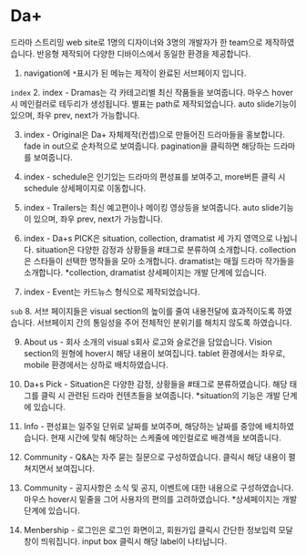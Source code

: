 # Da+

드라마 스트리밍 web site로 1명의 디자이너와 3명의 개발자가 한 team으로 제작하였습니다.
반응형 제작되어 다양한 디바이스에서 동일한 환경을 제공합니다.

1. navigation에 `*`표시가 된 메뉴는 제작이 완료된 서브페이지 입니다.

`index`
2. index - Dramas는 각 카테고리별 최신 작품들을 보여줍니다.
마우스 hover시 메인컬러로 테두리가 생성됩니다. 별표는 path로 제작되었습니다.
auto slide기능이 있으며, 좌우 prev, next가 가능합니다.

3. index - Original은 Da+ 자체제작(컨셉)으로 만들어진 드라마들을 홍보합니다.
fade in out으로 순차적으로 보여줍니다.
pagination을 클릭하면 해당하는 드라마를 보여줍니다.

4. index - schedule은 인기있는 드라마의 편성표를 보여주고, more버튼 클릭 시 schedule 상세페이지로 이동합니다.

5. index - Trailers는 최신 예고편이나 메이킹 영상등을 보여줍니다.
auto slide기능이 있으며, 좌우 prev, next가 가능합니다.

6. index - Da+s PICK은 situation, collection, dramatist 세 가지 영역으로 나뉩니다.
situation은 다양한 감정과 상황들을 #태그로 분류하여 소개합니다.
collection은 스타들이 선택한 명작들을 모아 소개합니다.
dramatist는 매월 드라마 작가들을 소개합니다.
*collection, dramatist 상세페이지는 개발 단계에 있습니다.

7. index - Event는 카드뉴스 형식으로 제작되었습니다.

`sub`
8. 서브 페이지들은 visual section의 높이를 줄여 내용전달에 효과적이도록 하였습니다.
서브페이지 간의 통일성을 주어 전체적인 분위기를 해치지 않도록 하였습니다.

9. About us - 회사 소개의 visual s회사 로고와 슬로건을 담았습니다. Vision section의 원형에 hover시 해당 내용이 보여집니다. 
tablet 환경에서는 좌우로, mobile 환경에서는 상하로 배치하였습니다.

10. Da+s Pick - Situation은 다양한 감정, 상황들을 #태그로 분류하였습니다.
해당 태그를 클릭 시 관련된 드라마 컨텐츠들을 보여줍니다.
*situation의 기능은 개발 단계에 있습니다.

11. Info - 편성표는 일주일 단위로 날짜를 보여주며, 해당하는 날짜를 중앙에 배치하였습니다.
현재 시간에 맞춰 해당하는 스케줄에 메인컬로로 배경색을 보여줍니다.

12. Community - Q&A는 자주 묻는 질문으로 구성하였습니다.
클릭시 해당 내용이 펼쳐지면서 보여집니다.

13. Community - 공지사항은 소식 및 공지, 이벤트에 대한 내용으로 구성하였습니다.
마우스 hover시 밑줄을 그어 사용자의 편의를 고려하였습니다.
*상세페이지는 개발 단계에 있습니다.

14. Menbership - 로그인은 로그인 화면이고, 회원가입 클릭시 간단한 정보입력 모달창이 띄워집니다.
input box 클릭시 해당 label이 나타납니다.
